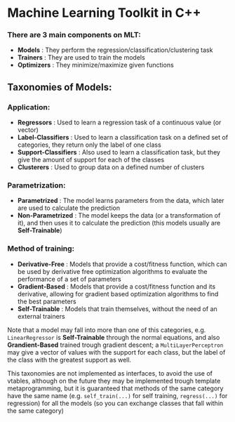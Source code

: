 Machine Learning Toolkit in C++
=============

### There are 3 main components on MLT:

- **Models** : They perform the regression/classification/clustering task
- **Trainers** : They are used to train the models
- **Optimizers** : They minimize/maximize given functions

## Taxonomies of Models:
### Application:
- **Regressors** : Used to learn a regression task of a continuous value (or vector)
- **Label-Classifiers** : Used to learn a classification task on a defined set of categories, they return only the label of one class
- **Support-Classifiers** : Also used to learn a classification task, but they give the amount of support for each of the classes
- **Clusterers** : Used to group data on a defined number of clusters

### Parametrization:
- **Parametrized** : The model learns parameters from the data, which later are used to calculate the prediction
- **Non-Parametrized** : The model keeps the data (or a transformation of it), and then uses it to calculate the prediction (this models usually are **Self-Trainable**)

### Method of training:
- **Derivative-Free** : Models that provide a cost/fitness function, which can be used by derivative free optimization algorithms to evaluate the performance of a set of parameters
- **Gradient-Based** : Models that provide a cost/fitness function and its derivative, allowing for gradient based optimization algorithms to find the best parameters
- **Self-Trainable** : Models that train themselves, without the need of an external trainers

Note that a model may fall into more than one of this categories, e.g. `LinearRegressor` is **Self-Trainable** through the normal equations, and also **Grandient-Based** trained trough gradient descent; a `MultiLayerPerceptron` may give a vector of values with the support for each class, but the label of the class with the greatest support as well.

This taxonomies are not implemented as interfaces, to avoid the use of vtables, although on the future they may be implemented trough template metaprogramming, but it is guaranteed that methods of the same category have the same name (e.g. `self_train(...)` for self training, `regress(...)` for regression) for all the models (so you can exchange classes that fall within the same category)